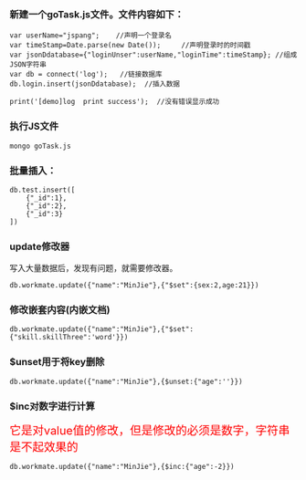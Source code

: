 ### 新建一个goTask.js文件。文件内容如下：

```
var userName="jspang";    //声明一个登录名
var timeStamp=Date.parse(new Date());     //声明登录时的时间戳
var jsonDdatabase={"loginUnser":userName,"loginTime":timeStamp}; //组成JSON字符串
var db = connect('log');   //链接数据库
db.login.insert(jsonDdatabase);  //插入数据

print('[demo]log  print success');  //没有错误显示成功
```

### 执行JS文件

```
mongo goTask.js
```


### 批量插入：

```
db.test.insert([
    {"_id":1},
    {"_id":2},
    {"_id":3}
])
```

### update修改器
写入大量数据后，发现有问题，就需要修改器。
```
db.workmate.update({"name":"MinJie"},{"$set":{sex:2,age:21}})
```

### 修改嵌套内容(内嵌文档)

```
db.workmate.update({"name":"MinJie"},{"$set":{"skill.skillThree":'word'}})
```

### $unset用于将key删除

```
db.workmate.update({"name":"MinJie"},{$unset:{"age":''}})
```

### $inc对数字进行计算

<span style='color:red;font-size:20px'>它是对value值的修改，但是修改的必须是数字，字符串是不起效果的</span>
```
db.workmate.update({"name":"MinJie"},{$inc:{"age":-2}})
```
